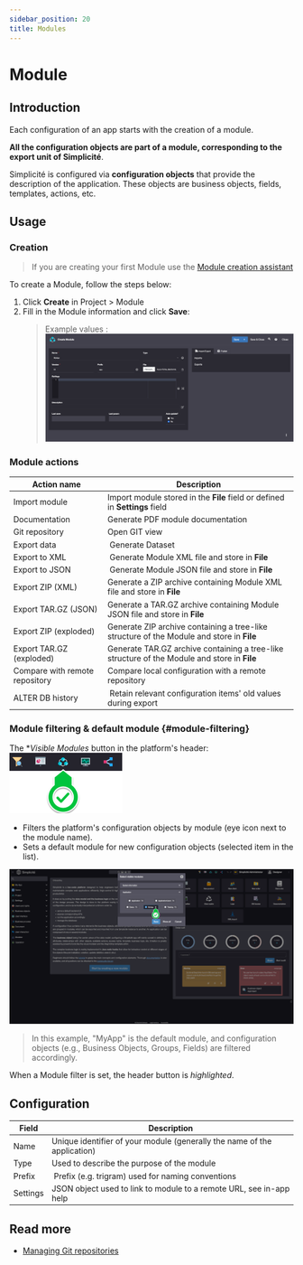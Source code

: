 ```yaml
---
sidebar_position: 20
title: Modules
---
```


Module
======

Introduction
------------

Each configuration of an app starts with the creation of a module.

**All the configuration objects are part of a module, corresponding to the export unit of Simplicité**.

Simplicité is configured via **configuration objects** that provide the description of the application. These objects are business objects, fields, templates, actions, etc.

Usage
-----

### Creation

> If you are creating your first Module use the [Module creation assistant](/tutorial/getting-started/module)

To create a Module, follow the steps below:

1. Click **Create** in Project > Module
2. Fill in the Module information and click **Save**:
    > Example values :
    ![](img/module/module-values.png)

### Module actions

| Action name                    | Description                                                                                  |
| ------------------------------ | -------------------------------------------------------------------------------------------- |
| Import module                  | Import module stored in the **File** field or defined in **Settings** field                  |
| Documentation                  | Generate PDF module documentation                                                            |
| Git repository                 | Open GIT view                                                                                |
| Export data                    | Generate Dataset                                                                             |
| Export to XML                  | Generate Module XML file and store in **File**                                               |
| Export to JSON                 | Generate Module JSON file and store in **File**                                              |
| Export ZIP (XML)               | Generate a ZIP archive containing Module XML file and store in **File**                      |
| Export TAR.GZ (JSON)           | Generate a TAR.GZ archive containing Module JSON file and store in **File**                  |
| Export ZIP (exploded)          | Generate ZIP archive containing a tree-like structure of the Module and store in **File**    |
| Export TAR.GZ (exploded)       | Generate TAR.GZ archive containing a tree-like structure of the Module and store in **File** |
| Compare with remote repository | Compare local configuration with a remote repository                                         |
| ALTER DB history               | Retain relevant configuration items' old values during export                                |

### Module filtering & default module {#module-filtering}

The **Visible Modules* button in the platform's header: ![](img/module/header-button.png)

- Filters the platform's configuration objects by module (eye icon next to the module name).
- Sets a default module for new configuration objects (selected item in the list).

![](img/module/visible-modules.png)

> In this example, "MyApp" is the default module, and configuration objects (e.g., Business Objects, Groups, Fields) are filtered accordingly.

When a Module filter is set, the header button is *highlighted*.

Configuration
-------------

| Field    | Description                                                              |
| -------- | ------------------------------------------------------------------------ |
| Name     | Unique identifier of your module (generally the name of the application) |
| Type     | Used to describe the purpose of the module                               |
| Prefix   | Prefix (e.g. trigram) used for naming conventions                        |
| Settings | JSON object used to link to module to a remote URL, see in-app help      |

## Read more

- [Managing Git repositories](/docs/integration/webservices/git-repositories)